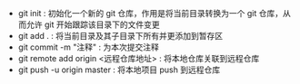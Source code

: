 * git init : 初始化一个新的 git 仓库，作用是将当前目录转换为一个 git 仓库，从而允许 git 开始跟踪该目录下的文件变更
* git add . : 将当前目录及其子目录下所有并更添加到暂存区
* git commit -m "注释" : 为本次提交注释
* git remote add origin <远程仓库地址> : 将本地仓库关联到远程仓库
* git push -u origin master : 将本地项目 push 到远程仓库 